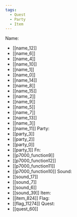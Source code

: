 ```yaml
---
tags:
  - Quest
  - Party
  - Item
---
```

Name:
- [[name_12]]
- [[name_6]]
- [[name_4]]
- [[name_10]]
- [[name_1]]
- [[name_0]]
- [[name_14]]
- [[name_8]]
- [[name_15]]
- [[name_2]]
- [[name_9]]
- [[name_5]]
- [[name_7]]
- [[name_13]]
- [[name_3]]
- [[name_11]]
Party:
- [[party_3]]
- [[party_2]]
- [[party_0]]
- [[party_1]]
Fn:
- [[p7000_function9]]
- [[p7000_function12]]
- [[p7000_function11]]
- [[p7000_function10]]
Sound:
- [[sound_17]]
- [[sound_7]]
- [[sound_6]]
- [[sound_39]]
Item:
- [[item_824]]
Flag:
- [[flag_11274]]
Quest:
- [[quest_60]]
